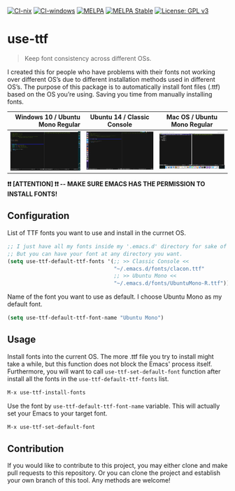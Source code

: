 [![CI-nix](https://github.com/jcs-elpa/use-ttf/workflows/CI-nix/badge.svg)](https://github.com/jcs-elpa/use-ttf/actions)
[![CI-windows](https://github.com/jcs-elpa/use-ttf/workflows/CI-windows/badge.svg)](https://github.com/jcs-elpa/use-ttf/actions)
[![MELPA](https://melpa.org/packages/use-ttf-badge.svg)](https://melpa.org/#/use-ttf)
[![MELPA Stable](https://stable.melpa.org/packages/use-ttf-badge.svg)](https://stable.melpa.org/#/use-ttf)
[![License: GPL v3](https://img.shields.io/badge/License-GPL%20v3-blue.svg)](https://www.gnu.org/licenses/gpl-3.0)

# use-ttf
> Keep font consistency across different OSs.

I created this for people who have problems with their fonts not working
over different OS’s due to different installation methods used in different
OS’s. The purpose of this package is to automatically install font files (.ttf)
based on the OS you’re using. Saving you time from manually installing fonts.

| Windows 10 / Ubuntu Mono Regular          | Ubuntu 14 / Classic Console                             | Mac OS / Ubuntu Mono Regular              |
|------------------------------------------:|:-------------------------------------------------------:|:-----------------------------------------:|
|<img src="./etc/ubuntu-mono-on-win10.png"/>|<img src="./screenshot/classic-console-on-ubuntu14.png"/>|<img src="./etc/ubuntu-mono-on-maxos.png"/>|


**:exclamation::exclamation: [ATTENTION] :exclamation::exclamation:
-- MAKE SURE EMACS HAS THE PERMISSION TO INSTALL FONTS!**

## Configuration

List of TTF fonts you want to use and install in the currnet OS.
```el
;; I just have all my fonts inside my '.emacs.d' directory for sake of simplicity.
;; But you can have your font at any directory you want.
(setq use-ttf-default-ttf-fonts '(;; >> Classic Console <<
                                  "~/.emacs.d/fonts/clacon.ttf"
                                  ;; >> Ubuntu Mono <<
                                  "~/.emacs.d/fonts/UbuntuMono-R.ttf"))
```

Name of the font you want to use as default. I choose Ubuntu Mono as my
default font.
```el
(setq use-ttf-default-ttf-font-name "Ubuntu Mono")
```

## Usage

Install fonts into the current OS. The more .ttf file you try to install might
take a while, but this function does not block the Emacs' process itself.
Furthermore, you will want to call `use-ttf-set-default-font` function after
install all the fonts in the `use-ttf-default-ttf-fonts` list.
```el
M-x use-ttf-install-fonts
```

Use the font by `use-ttf-default-ttf-font-name` variable. This will actually
set your Emacs to your target font.
```el
M-x use-ttf-set-default-font
```

## Contribution

If you would like to contribute to this project, you may either
clone and make pull requests to this repository. Or you can
clone the project and establish your own branch of this tool.
Any methods are welcome!
